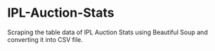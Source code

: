 # IPL-Auction-Stats
Scraping the table data of IPL Auction Stats using Beautiful Soup and converting it into CSV file.

